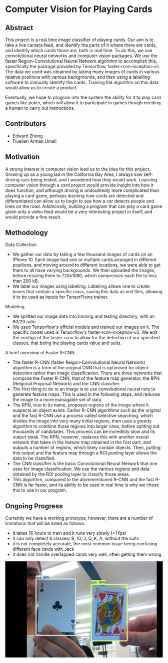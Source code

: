 # Computer Vision for Playing Cards

Abstract
---
  This project is a real time image classifier of playing cards. Our aim is to take a live camera feed, and identify the parts of it where there are cards, and identify which cards those are, both in real time. To do this, we use convolutional neural networks and computer vision packages. We use the faster Region-Convolutional Neural Network algorithm to accomplish this, specifically the package provided by Tensorflow, faster-rcnn-inception-v2. The data we used was obtained by taking many images of cards in various relative positions with various backgrounds, and then using a labelling software to manually identify the cards. Training the algorithm on this data would allow us to create a product.
  
  Eventually, we hope to program into the system the ability for it to play card games like poker, which will allow it to participate in games though needing a human to carry out instructions.

Contributors
---
- Edward Zhong
- Fluellen Arman Umali

Motivation
---
A strong interest in computer vision lead us to the idea for this project. Growing up as a young lad in the California Bay Area, I always saw self-driving cars being tested, and I wondered how they would work. Learning computer vision through a card project would provide insight into how it does function, and although driving is undoubtedly more complicated than playing a card game, perhaps learning how cards are detected and differentiated can allow us to begin to see how a car detects people and lines on the road. Additionally, building a program that can play a card game given only a video feed would be a very interesting project in itself, and would provide a fine result.

Methodology
---
Data Collection
- We gather our data by taking a few thousand images of cards on an IPhone 10. Each image had one or multiple cards arranged in different positions, and moving around to different locations, we were able to get them to all have varying backgrounds. We then uploaded the images, before resizing them to 720x1080, which compresses each file to less than 200 kB.
- We label our images using labelimg. Labelimg allows one to create boxes that contain a specific class, saving this data as xml files, allowing it to be used as inputs for TensorFlows trainer.
    
Modeling
- We splitted our image data into training and testing directory, with an 80/20 ratio. 
- We used Tensorflow's official models and trained our images on it. The specific model used is Tensorflow's faster-rcnn-inception-v2. We edit the configs of the faster-rcnn to allow for the detection of our specified classes, that being the playing cards value and suits.  

A brief overview of Faster R-CNN
- The faster R-CNN (faster Reigon-Convolutional Neural Network) algorithm is a form of the original CNN that is optimised for object detection rather than image classification. There are three networks that compose the Faster R-CNN, that of the feature map generator, the RPN (Reigonal Proposal Network) and the CNN classifier.
- The first thing to do to an image is to use convolutional neural nets to generate feature maps. This is used in the following steps, and reduces the image to a more managable set of data. 
- The RPN, true to its name, proposes regions of the image where it suspects an object exists. Earlier R-CNN algorithms such as the original and the fast R-CNN use a process called selective searching, which divides the image into very many initial regions, then uses a greedy algorithm to combine those regions into larger ones, before spitting out thousands of candidates. This process can be incredibly slow and its output weak. The RPN, however, replaces this with another neural network that takes in the feature map obtained in the first part, and outputs a number of regions, which likely contain objects. Then, putting this output and the feature map through a ROI pooling layer allows the data to be classified.
- The CNN classifier is the basic Convolutional Neural Network that one uses for image classification. We use the various regions and data obtained by the ROI pooling layer to classify those areas.
- This algorithm, compared to the aforementioned R-CNN and the fast R-CNN is far faster, and its ability to be used in real time is why we chose this to use in our program.
       
Ongoing Progress
---
Currently we have a working prototype, however, there are a number of limitations that will be listed as follows:
- it takes 16 hours to train and it runs very slowly (<1 fps)
- it can only detect 6 classes: 9, 10, J, Q, K, A, without the suits
- it is not completely accurate, the most common issue being confusing different face cards with Jack
- it does not handle overlapped cards very well, often getting them wrong

<img src="img/proto.png" alt="example of prototype working" title="example of prototype working">
